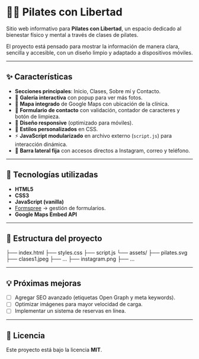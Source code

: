 # 🧘‍♀️ Pilates con Libertad  

Sitio web informativo para **Pilates con Libertad**, un espacio dedicado al bienestar físico y mental a través de clases de pilates.  

El proyecto está pensado para mostrar la información de manera clara, sencilla y accesible, con un diseño limpio y adaptado a dispositivos móviles.  

---

## ✨ Características
- **Secciones principales**: Inicio, Clases, Sobre mí y Contacto.  
- 📸 **Galería interactiva** con popup para ver más fotos.  
- 📍 **Mapa integrado** de Google Maps con ubicación de la clínica.  
- 📨 **Formulario de contacto** con validación, contador de caracteres y botón de limpieza.  
- 📱 **Diseño responsive** (optimizado para móviles).  
- 🎨 **Estilos personalizados** en CSS.  
- ⚡ **JavaScript modularizado** en archivo externo (`script.js`) para interacción dinámica.  
- 🔗 **Barra lateral fija** con accesos directos a Instagram, correo y teléfono.  

---

## 🚀 Tecnologías utilizadas
- **HTML5**  
- **CSS3**  
- **JavaScript (vanilla)**  
- [Formspree](https://formspree.io/) → gestión de formularios.  
- **Google Maps Embed API**  

---

## 📂 Estructura del proyecto
├── index.html
├── styles.css
├── script.js
└── assets/
  ├── pilates.svg
  ├── clases1.jpeg
  ├── ...
  ├── instagram.png
  ├── ...

---

## 💡 Próximas mejoras
- [ ] Agregar SEO avanzado (etiquetas Open Graph y meta keywords).  
- [ ] Optimizar imágenes para mayor velocidad de carga.  
- [ ] Implementar un sistema de reservas en línea.  

---

## 📜 Licencia
Este proyecto está bajo la licencia **MIT**.  
